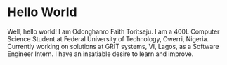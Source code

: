 # Hello World

Well, hello world!
I am Odonghanro Faith Toritseju.
I am a 400L Computer Science Student at Federal University of Technology, Owerri, Nigeria.
Currently working on solutions at GRIT systems, VI, Lagos, as a Software Engineer Intern.
I have an insatiable desire to learn and improve.
